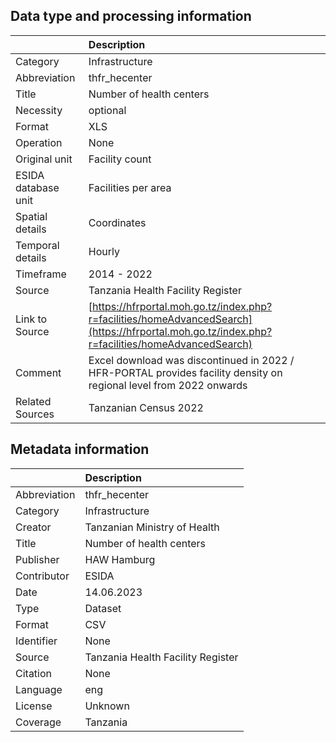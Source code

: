 ## Data type and processing information 

|                     | Description                                                                                                                                    |
|:--------------------|:-----------------------------------------------------------------------------------------------------------------------------------------------|
| Category            | Infrastructure                                                                                                                                 |
| Abbreviation        | thfr_hecenter                                                                                                                                  |
| Title               | Number of health centers                                                                                                                       |
| Necessity           | optional                                                                                                                                       |
| Format              | XLS                                                                                                                                            |
| Operation           | None                                                                                                                                           |
| Original unit       | Facility count                                                                                                                                 |
| ESIDA database unit | Facilities per area                                                                                                                            |
| Spatial details     | Coordinates                                                                                                                                    |
| Temporal details    | Hourly                                                                                                                                         |
| Timeframe           | 2014 - 2022                                                                                                                                    |
| Source              | Tanzania Health Facility Register                                                                                                              |
| Link to Source      | [https://hfrportal.moh.go.tz/index.php?r=facilities/homeAdvancedSearch](https://hfrportal.moh.go.tz/index.php?r=facilities/homeAdvancedSearch) |
| Comment             | Excel download was discontinued in 2022 / HFR-PORTAL provides facility density on regional level from 2022 onwards                             |
| Related Sources     | Tanzanian Census 2022                                                                                                                          |

## Metadata information 

|              | Description                       |
|:-------------|:----------------------------------|
| Abbreviation | thfr_hecenter                     |
| Category     | Infrastructure                    |
| Creator      | Tanzanian Ministry of Health      |
| Title        | Number of health centers          |
| Publisher    | HAW Hamburg                       |
| Contributor  | ESIDA                             |
| Date         | 14.06.2023                        |
| Type         | Dataset                           |
| Format       | CSV                               |
| Identifier   | None                              |
| Source       | Tanzania Health Facility Register |
| Citation     | None                              |
| Language     | eng                               |
| License      | Unknown                           |
| Coverage     | Tanzania                          |